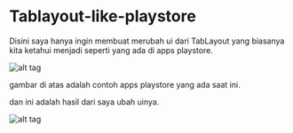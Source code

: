 # Tablayout-like-playstore

Disini saya hanya ingin membuat merubah ui dari TabLayout yang biasanya kita ketahui menjadi seperti yang ada di apps playstore.

![alt tag](https://raw.githubusercontent.com/siscofran999/Tablayout-like-playstore/master/image.jpg)

gambar di atas adalah contoh apps playstore yang ada saat ini.

dan ini adalah hasil dari saya ubah uinya.

![alt tag](https://raw.githubusercontent.com/siscofran999/Tablayout-like-playstore/master/image02.jpg)
